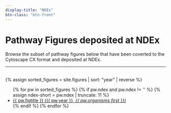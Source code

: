 ```yaml
---
display-title: "NDEx"
btn-class: "btn-front"
---
```


<h1>Pathway Figures deposited at NDEx</h1>
<p>Browse the subset of pathway figures below that have been coverted to the Cytoscape CX format and deposited at NDEx.</p>
<hr/><br/>
{% assign sorted_figures = site.figures | sort: "year" | reverse %}
<ul>
  {% for pw in sorted_figures %}
    {% if pw.ndex and pw.ndex != '' %}
    {% assign ndex-short =  pw.ndex | truncate: 11 %}
      <li><a href="{{ pw.url }}">{{ pw.figtitle }} ({{ pw.year }}, <em>{{ pw.organisms.first }})</em></a>
      </li>
    {% endif %} 
  {% endfor %} 
</ul>